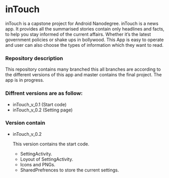 # inTouch

inTouch is a capstone project for Android Nanodegree. inTouch is a news app. It provides all the summarised stories contain only headlines and facts, to help you stay informed of the current affairs. Whether it’s the latest government policies or shake ups in bollywood. This App is easy to operate and user can also choose the types of information which they want to read.

### Repository description 

This repository contains many branched this all branches are according to the different versions of this app and master contains the final project.
The app is in progress. 

### Diffrent versions are as follow:
  * inTouch_v_0.1 (Start code)
  * inTouch_v_0.2 (Setting page)

### Version contain
  * inTouch_v_0.2 
  
    This version contains the start code. 
    * SettingActivity.
    * Loyout of SettingActivity.
    * Icons and PNGs.
    * SharedPrefrences to store the current settings.
    
    
